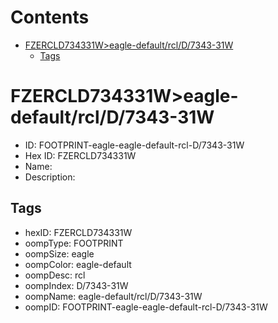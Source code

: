 



Contents
========

* [FZERCLD734331W>eagle-default/rcl/D/7343-31W](#fzercld734331weagle-defaultrcld7343-31w)
	* [Tags](#tags)

# FZERCLD734331W>eagle-default/rcl/D/7343-31W

- ID: FOOTPRINT-eagle-eagle-default-rcl-D/7343-31W
- Hex ID: FZERCLD734331W
- Name: 
- Description: 

## Tags

- hexID: FZERCLD734331W
- oompType: FOOTPRINT
- oompSize: eagle
- oompColor: eagle-default
- oompDesc: rcl
- oompIndex: D/7343-31W
- oompName: eagle-default/rcl/D/7343-31W
- oompID: FOOTPRINT-eagle-eagle-default-rcl-D/7343-31W
